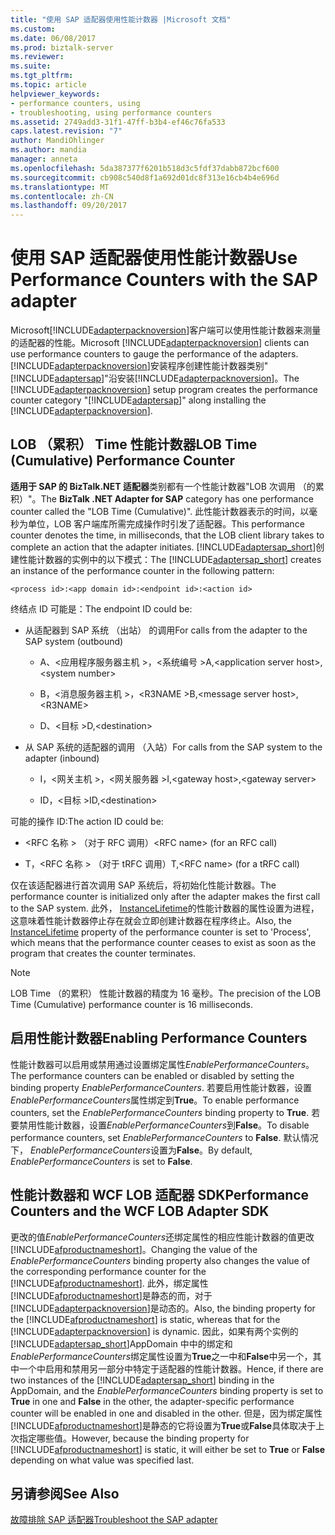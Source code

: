 ```yaml
---
title: "使用 SAP 适配器使用性能计数器 |Microsoft 文档"
ms.custom: 
ms.date: 06/08/2017
ms.prod: biztalk-server
ms.reviewer: 
ms.suite: 
ms.tgt_pltfrm: 
ms.topic: article
helpviewer_keywords:
- performance counters, using
- troubleshooting, using performance counters
ms.assetid: 2749add3-31f1-47ff-b3b4-ef46c76fa533
caps.latest.revision: "7"
author: MandiOhlinger
ms.author: mandia
manager: anneta
ms.openlocfilehash: 5da387377f6201b518d3c5fdf37dabb872bcf600
ms.sourcegitcommit: cb908c540d8f1a692d01dc8f313e16cb4b4e696d
ms.translationtype: MT
ms.contentlocale: zh-CN
ms.lasthandoff: 09/20/2017
---
```

# <a name="use-performance-counters-with-the-sap-adapter"></a><span data-ttu-id="9dc8c-102">使用 SAP 适配器使用性能计数器</span><span class="sxs-lookup"><span data-stu-id="9dc8c-102">Use Performance Counters with the SAP adapter</span></span>
<span data-ttu-id="9dc8c-103">Microsoft[!INCLUDE[adapterpacknoversion](../../includes/adapterpacknoversion-md.md)]客户端可以使用性能计数器来测量的适配器的性能。</span><span class="sxs-lookup"><span data-stu-id="9dc8c-103">Microsoft [!INCLUDE[adapterpacknoversion](../../includes/adapterpacknoversion-md.md)] clients can use performance counters to gauge the performance of the adapters.</span></span> <span data-ttu-id="9dc8c-104">[!INCLUDE[adapterpacknoversion](../../includes/adapterpacknoversion-md.md)]安装程序创建性能计数器类别"[!INCLUDE[adaptersap](../../includes/adaptersap-md.md)]"沿安装[!INCLUDE[adapterpacknoversion](../../includes/adapterpacknoversion-md.md)]。</span><span class="sxs-lookup"><span data-stu-id="9dc8c-104">The [!INCLUDE[adapterpacknoversion](../../includes/adapterpacknoversion-md.md)] setup program creates the performance counter category "[!INCLUDE[adaptersap](../../includes/adaptersap-md.md)]" along installing the [!INCLUDE[adapterpacknoversion](../../includes/adapterpacknoversion-md.md)].</span></span>  
  
## <a name="lob-time-cumulative-performance-counter"></a><span data-ttu-id="9dc8c-105">LOB （累积） Time 性能计数器</span><span class="sxs-lookup"><span data-stu-id="9dc8c-105">LOB Time (Cumulative) Performance Counter</span></span>  
 <span data-ttu-id="9dc8c-106">**适用于 SAP 的 BizTalk.NET 适配器**类别都有一个性能计数器"LOB 次调用 （的累积）"。</span><span class="sxs-lookup"><span data-stu-id="9dc8c-106">The **BizTalk .NET Adapter for SAP** category has one performance counter called the "LOB Time (Cumulative)".</span></span> <span data-ttu-id="9dc8c-107">此性能计数器表示的时间，以毫秒为单位，LOB 客户端库所需完成操作时引发了适配器。</span><span class="sxs-lookup"><span data-stu-id="9dc8c-107">This performance counter denotes the time, in milliseconds, that the LOB client library takes to complete an action that the adapter initiates.</span></span> <span data-ttu-id="9dc8c-108">[!INCLUDE[adaptersap_short](../../includes/adaptersap-short-md.md)]创建性能计数器的实例中的以下模式：</span><span class="sxs-lookup"><span data-stu-id="9dc8c-108">The [!INCLUDE[adaptersap_short](../../includes/adaptersap-short-md.md)] creates an instance of the performance counter in the following pattern:</span></span>  
  
```  
<process id>:<app domain id>:<endpoint id>:<action id>  
```  
  
 <span data-ttu-id="9dc8c-109">终结点 ID 可能是：</span><span class="sxs-lookup"><span data-stu-id="9dc8c-109">The endpoint ID could be:</span></span>  
  
-   <span data-ttu-id="9dc8c-110">从适配器到 SAP 系统 （出站） 的调用</span><span class="sxs-lookup"><span data-stu-id="9dc8c-110">For calls from the adapter to the SAP system (outbound)</span></span>  
  
    -   <span data-ttu-id="9dc8c-111">A、\<应用程序服务器主机 >，\<系统编号 ></span><span class="sxs-lookup"><span data-stu-id="9dc8c-111">A,\<application server host>,\<system number></span></span>  
  
    -   <span data-ttu-id="9dc8c-112">B，\<消息服务器主机 >，\<R3NAME ></span><span class="sxs-lookup"><span data-stu-id="9dc8c-112">B,\<message server host>,\<R3NAME></span></span>  
  
    -   <span data-ttu-id="9dc8c-113">D、\<目标 ></span><span class="sxs-lookup"><span data-stu-id="9dc8c-113">D,\<destination></span></span>  
  
-   <span data-ttu-id="9dc8c-114">从 SAP 系统的适配器的调用 （入站）</span><span class="sxs-lookup"><span data-stu-id="9dc8c-114">For calls from the SAP system to the adapter (inbound)</span></span>  
  
    -   <span data-ttu-id="9dc8c-115">I，\<网关主机 >，\<网关服务器 ></span><span class="sxs-lookup"><span data-stu-id="9dc8c-115">I,\<gateway host>,\<gateway server></span></span>  
  
    -   <span data-ttu-id="9dc8c-116">ID，\<目标 ></span><span class="sxs-lookup"><span data-stu-id="9dc8c-116">ID,\<destination></span></span>  
  
 <span data-ttu-id="9dc8c-117">可能的操作 ID:</span><span class="sxs-lookup"><span data-stu-id="9dc8c-117">The action ID could be:</span></span>  
  
-   <span data-ttu-id="9dc8c-118">\<RFC 名称 > （对于 RFC 调用）</span><span class="sxs-lookup"><span data-stu-id="9dc8c-118">\<RFC name> (for an RFC call)</span></span>  
  
-   <span data-ttu-id="9dc8c-119">T，\<RFC 名称 > （对于 tRFC 调用）</span><span class="sxs-lookup"><span data-stu-id="9dc8c-119">T,\<RFC name> (for a tRFC call)</span></span>  
  
 <span data-ttu-id="9dc8c-120">仅在该适配器进行首次调用 SAP 系统后，将初始化性能计数器。</span><span class="sxs-lookup"><span data-stu-id="9dc8c-120">The performance counter is initialized only after the adapter makes the first call to the SAP system.</span></span> <span data-ttu-id="9dc8c-121">此外， [InstanceLifetime](https://msdn.microsoft.com/library/system.diagnostics.performancecounter.instancelifetime.aspx)的性能计数器的属性设置为进程，这意味着性能计数器停止存在就会立即创建计数器在程序终止。</span><span class="sxs-lookup"><span data-stu-id="9dc8c-121">Also, the [InstanceLifetime](https://msdn.microsoft.com/library/system.diagnostics.performancecounter.instancelifetime.aspx) property of the performance counter is set to 'Process', which means that the performance counter ceases to exist as soon as the program that creates the counter terminates.</span></span>
  
> [!NOTE]
>  <span data-ttu-id="9dc8c-122">LOB Time （的累积） 性能计数器的精度为 16 毫秒。</span><span class="sxs-lookup"><span data-stu-id="9dc8c-122">The precision of the LOB Time (Cumulative) performance counter is 16 milliseconds.</span></span>  
  
## <a name="enabling-performance-counters"></a><span data-ttu-id="9dc8c-123">启用性能计数器</span><span class="sxs-lookup"><span data-stu-id="9dc8c-123">Enabling Performance Counters</span></span>  
 <span data-ttu-id="9dc8c-124">性能计数器可以启用或禁用通过设置绑定属性*EnablePerformanceCounters*。</span><span class="sxs-lookup"><span data-stu-id="9dc8c-124">The performance counters can be enabled or disabled by setting the binding property *EnablePerformanceCounters*.</span></span> <span data-ttu-id="9dc8c-125">若要启用性能计数器，设置*EnablePerformanceCounters*属性绑定到**True**。</span><span class="sxs-lookup"><span data-stu-id="9dc8c-125">To enable performance counters, set the *EnablePerformanceCounters* binding property to **True**.</span></span> <span data-ttu-id="9dc8c-126">若要禁用性能计数器，设置*EnablePerformanceCounters*到**False**。</span><span class="sxs-lookup"><span data-stu-id="9dc8c-126">To disable performance counters, set *EnablePerformanceCounters* to **False**.</span></span> <span data-ttu-id="9dc8c-127">默认情况下， *EnablePerformanceCounters*设置为**False**。</span><span class="sxs-lookup"><span data-stu-id="9dc8c-127">By default, *EnablePerformanceCounters* is set to **False**.</span></span>  
  
## <a name="performance-counters-and-the-wcf-lob-adapter-sdk"></a><span data-ttu-id="9dc8c-128">性能计数器和 WCF LOB 适配器 SDK</span><span class="sxs-lookup"><span data-stu-id="9dc8c-128">Performance Counters and the WCF LOB Adapter SDK</span></span>  
 <span data-ttu-id="9dc8c-129">更改的值*EnablePerformanceCounters*还绑定属性的相应性能计数器的值更改[!INCLUDE[afproductnameshort](../../includes/afproductnameshort-md.md)]。</span><span class="sxs-lookup"><span data-stu-id="9dc8c-129">Changing the value of the *EnablePerformanceCounters* binding property also changes the value of the corresponding performance counter for the [!INCLUDE[afproductnameshort](../../includes/afproductnameshort-md.md)].</span></span> <span data-ttu-id="9dc8c-130">此外，绑定属性[!INCLUDE[afproductnameshort](../../includes/afproductnameshort-md.md)]是静态的而，对于[!INCLUDE[adapterpacknoversion](../../includes/adapterpacknoversion-md.md)]是动态的。</span><span class="sxs-lookup"><span data-stu-id="9dc8c-130">Also, the binding property for the [!INCLUDE[afproductnameshort](../../includes/afproductnameshort-md.md)] is static, whereas that for the [!INCLUDE[adapterpacknoversion](../../includes/adapterpacknoversion-md.md)] is dynamic.</span></span> <span data-ttu-id="9dc8c-131">因此，如果有两个实例的[!INCLUDE[adaptersap_short](../../includes/adaptersap-short-md.md)]AppDomain 中中的绑定和*EnablePerformanceCounters*绑定属性设置为**True**之一中和**False**中另一个，其中一个中启用和禁用另一部分中特定于适配器的性能计数器。</span><span class="sxs-lookup"><span data-stu-id="9dc8c-131">Hence, if there are two instances of the [!INCLUDE[adaptersap_short](../../includes/adaptersap-short-md.md)] binding in the AppDomain, and the *EnablePerformanceCounters* binding property is set to **True** in one and **False** in the other, the adapter-specific performance counter will be enabled in one and disabled in the other.</span></span> <span data-ttu-id="9dc8c-132">但是，因为绑定属性[!INCLUDE[afproductnameshort](../../includes/afproductnameshort-md.md)]是静态的它将设置为**True**或**False**具体取决于上次指定哪些值。</span><span class="sxs-lookup"><span data-stu-id="9dc8c-132">However, because the binding property for [!INCLUDE[afproductnameshort](../../includes/afproductnameshort-md.md)] is static, it will either be set to **True** or **False** depending on what value was specified last.</span></span>  
  
## <a name="see-also"></a><span data-ttu-id="9dc8c-133">另请参阅</span><span class="sxs-lookup"><span data-stu-id="9dc8c-133">See Also</span></span>  

[<span data-ttu-id="9dc8c-134">故障排除 SAP 适配器</span><span class="sxs-lookup"><span data-stu-id="9dc8c-134">Troubleshoot the SAP adapter</span></span>](../../adapters-and-accelerators/adapter-sap/troubleshoot-the-sap-adapter.md)